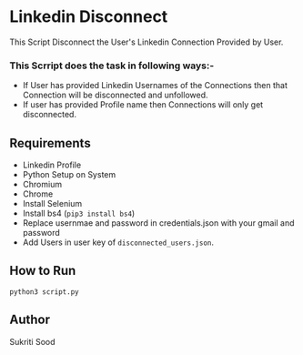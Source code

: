 # Linkedin Disconnect

This Script Disconnect the User's Linkedin Connection Provided by User.

### This Scrript does the task in following ways:-

- If User has provided Linkedin Usernames of the Connections then that Connection will be disconnected and unfollowed.
- If user has provided Profile name then Connections will only get disconnected.

## Requirements

- Linkedin Profile
- Python Setup on System
- Chromium
- Chrome
- Install Selenium
- Install bs4 (```pip3 install bs4```)
- Replace usernmae and password in credentials.json with your gmail and password
- Add Users in user key of ``disconnected_users.json``.

## How to Run

```python3 script.py```

## Author

Sukriti Sood
